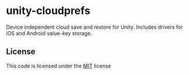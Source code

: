 # unity-cloudprefs

Device independent cloud save and restore for Unity. Includes drivers for iOS and Android value-key storage.



## License
This code is licensed under the [MIT](https://opensource.org/licenses/MIT "MIT") license
